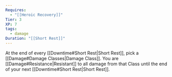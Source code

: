 ```yaml
---
Requires:
  - "[[Heroic Recovery]]"
Tier: 3
XP: 7
tags:
  - damage
Duration: "[[Short Rest]]"
---
```

	
At the end of every [[Downtime#Short Rest|Short Rest]], pick a [[Damage#Damage Classes|Damage Class]]. You are [[Damage#Resistance|Resistant]] to all damage from that Class until the end of your next [[Downtime#Short Rest|Short Rest]].